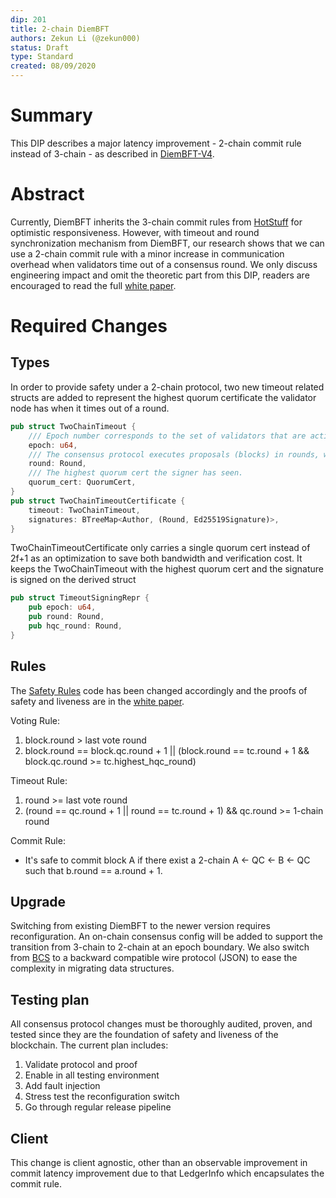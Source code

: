 ```yaml
---
dip: 201
title: 2-chain DiemBFT
authors: Zekun Li (@zekun000)
status: Draft
type: Standard
created: 08/09/2020
---
```


# Summary

This DIP describes a major latency improvement - 2-chain commit rule instead of 3-chain - as described in  [DiemBFT-V4](./DiemBFT-V4.pdf).

# Abstract

Currently, DiemBFT inherits the 3-chain commit rules from [HotStuff](https://dl.acm.org/doi/pdf/10.1145/3293611.3331591) for optimistic responsiveness. However, with timeout
and round synchronization mechanism from DiemBFT, our research shows that we can use a 2-chain commit rule with a minor increase in communication overhead when validators time out of a consensus round.
We only discuss engineering impact and omit the theoretic part from this DIP, readers are encouraged to read the full [white paper](./DiemBFT-V4.pdf).

# Required Changes

## Types
In order to provide safety under a 2-chain protocol, two new timeout related structs are added to represent the highest quorum certificate the validator node has when it times out of a round.

```rust
pub struct TwoChainTimeout {
    /// Epoch number corresponds to the set of validators that are active for this round.
    epoch: u64,
    /// The consensus protocol executes proposals (blocks) in rounds, which monotonically increase per epoch.
    round: Round,
    /// The highest quorum cert the signer has seen.
    quorum_cert: QuorumCert,
}
pub struct TwoChainTimeoutCertificate {
    timeout: TwoChainTimeout,
    signatures: BTreeMap<Author, (Round, Ed25519Signature)>,
}
```

TwoChainTimeoutCertificate only carries a single quorum cert instead of 2f+1 as an optimization to save both bandwidth and verification cost.
It keeps the TwoChainTimeout with the highest quorum cert and the signature is signed on the derived struct
```rust
pub struct TimeoutSigningRepr {
    pub epoch: u64,
    pub round: Round,
    pub hqc_round: Round,
}
```

## Rules
The [Safety Rules](https://github.com/diem/diem/tree/main/consensus/safety-rules) code has been changed accordingly and the proofs of safety and liveness are in the [white paper](./DiemBFT-V4.pdf).

Voting Rule:
1. block.round > last vote round
2. block.round == block.qc.round + 1 || (block.round == tc.round + 1 && block.qc.round >= tc.highest_hqc_round)

Timeout Rule:
1. round >= last vote round
2. (round == qc.round + 1 || round == tc.round + 1) && qc.round >= 1-chain round

Commit Rule:
 - It's safe to commit block A if there exist a 2-chain A <- QC <- B <- QC  such that b.round == a.round + 1.

## Upgrade
Switching from existing DiemBFT to the newer version requires reconfiguration. An on-chain consensus config will be added to support the transition from 3-chain to 2-chain at an epoch boundary. 
We also switch from [BCS](https://github.com/diem/bcs) to a backward compatible wire protocol (JSON) to ease the complexity in migrating data structures.

## Testing plan
All consensus protocol changes must be thoroughly audited, proven, and tested since they are the foundation of safety and liveness of the blockchain. The current plan includes:
1. Validate protocol and proof 
2. Enable in all testing environment
3. Add fault injection
4. Stress test the reconfiguration switch
5. Go through regular release pipeline

## Client

This change is client agnostic, other than an observable improvement in commit latency improvement due to that LedgerInfo which encapsulates the commit rule.
